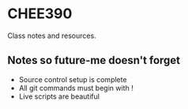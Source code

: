 # CHEE390
<p> Class notes and resources. </p>

## Notes so future-me doesn't forget
<ul>
    <li> Source control setup is complete </li>
    <li> All git commands must begin with ! </li>
    <li> Live scripts are beautiful </li>
</ul>
